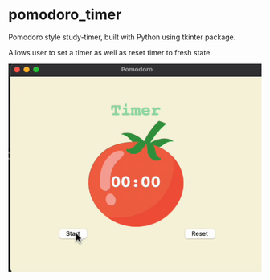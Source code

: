 # pomodoro_timer
Pomodoro style study-timer, built with Python using tkinter package. 


Allows user to set a timer as well as reset timer to fresh state.

![](https://github.com/rifleben/pomodoro_timer/blob/main/pomo_gif.gif)
